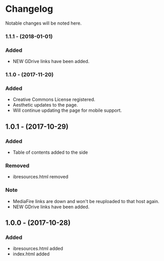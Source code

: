# Changelog
Notable changes will be noted here.

### 1.1.1 - (2018-01-01)
### Added
- NEW GDrive links have been added.

### 1.1.0 - (2017-11-20)
### Added
- Creative Commons License registered.
- Aesthetic updates to the page.
- Will continue updating the page for mobile support.

## 1.0.1 - (2017-10-29)
### Added
- Table of contents added to the side
### Removed
- ibresources.html removed
### Note
- MediaFire links are down and won't be reuploaded to that host again.
- NEW GDrive links have been added.

## 1.0.0 - (2017-10-28)
### Added
- ibresources.html added
- index.html added
